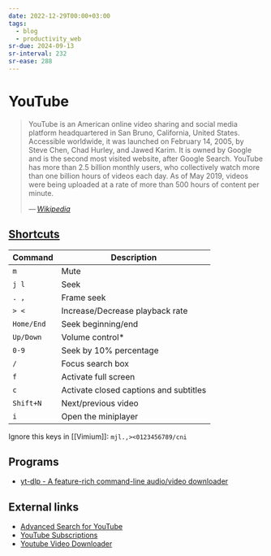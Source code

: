 ```yaml
---
date: 2022-12-29T00:00+03:00
tags:
  - blog
  - productivity_web
sr-due: 2024-09-13
sr-interval: 232
sr-ease: 288
---
```


# YouTube

> YouTube is an American online video sharing and social media platform
> headquartered in San Bruno, California, United States. Accessible worldwide,
> it was launched on February 14, 2005, by Steve Chen, Chad Hurley, and Jawed
> Karim. It is owned by Google and is the second most visited website, after
> Google Search. YouTube has more than 2.5 billion monthly users, who
> collectively watch more than one billion hours of videos each day. As of May
> 2019, videos were being uploaded at a rate of more than 500 hours of content
> per minute.
>
> — <cite>[Wikipedia](https://en.wikipedia.org/wiki/YouTube)</cite>

## [Shortcuts](https://support.google.com/youtube/answer/7631406)

| Command    | Description                            |
| ---------- | -------------------------------------- |
| `m`        | Mute                                   |
| `j l`      | Seek                                   |
| `. ,`      | Frame seek                             |
| `> <`      | Increase/Decrease playback rate        |
| `Home/End` | Seek beginning/end                     |
| `Up/Down`  | Volume control*                        |
| `0-9`      | Seek by 10% percentage                 |
| `/`        | Focus search box                       |
| `f`        | Activate full screen                   |
| `c`        | Activate closed captions and subtitles |
| `Shift+N`  | Next/previous video                    |
| `i`        | Open the miniplayer                    |

Ignore this keys in [[Vimium]]: `mjl.,><0123456789/cni`

## Programs

- [yt-dlp - A feature-rich command-line audio/video downloader](https://github.com/yt-dlp/yt-dlp)

## External links

- [Advanced Search for YouTube](https://playlists.at/youtube/search/)
- [YouTube Subscriptions](https://www.youtube.com/feed/subscriptions)
- [Youtube Video Downloader](https://yt5s.biz/ru/)
